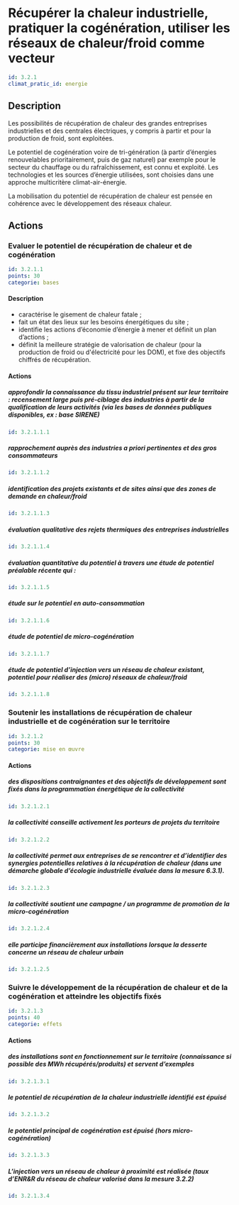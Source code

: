 # Récupérer la chaleur industrielle, pratiquer la cogénération, utiliser les réseaux de chaleur/froid comme vecteur
```yaml
id: 3.2.1
climat_pratic_id: energie
```
## Description
Les possibilités de récupération de chaleur des grandes entreprises industrielles et des centrales électriques, y compris à partir et pour la production de froid, sont exploitées.

Le potentiel de cogénération voire de tri-génération (à partir d’énergies renouvelables prioritairement, puis de gaz naturel) par exemple pour le secteur du chauffage ou du rafraîchissement, est connu et exploité. Les technologies et les sources d’énergie utilisées, sont choisies dans une approche multicritère climat-air-énergie.

La mobilisation du potentiel de récupération de chaleur est pensée en cohérence avec le développement des réseaux chaleur.


## Actions
### Evaluer le potentiel de récupération de chaleur et de cogénération
```yaml
id: 3.2.1.1
points: 30
categorie: bases
```
#### Description
* caractérise le gisement de chaleur fatale ;
* fait un état des lieux sur les besoins énergétiques du site ;
* identifie les actions d’économie d’énergie à mener et définit un plan d’actions ;
* définit la meilleure stratégie de valorisation de chaleur (pour la production de froid ou d'électricité pour les DOM), et fixe des objectifs chiffrés de récupération.

#### Actions
##### approfondir la connaissance du tissu industriel présent sur leur territoire : recensement large puis pré-ciblage des industries à partir de la qualification de leurs activités (via les bases de données publiques disponibles, ex : base SIRENE)
```yaml
id: 3.2.1.1.1
```

##### rapprochement auprès des industries a priori pertinentes et des gros consommateurs
```yaml
id: 3.2.1.1.2
```

##### identification des projets existants et de sites ainsi que des zones de demande en chaleur/froid
```yaml
id: 3.2.1.1.3
```

##### évaluation qualitative des rejets thermiques des entreprises industrielles
```yaml
id: 3.2.1.1.4
```

##### évaluation quantitative du potentiel à travers une étude de potentiel préalable récente qui :
```yaml
id: 3.2.1.1.5
```

##### étude sur le potentiel en auto-consommation
```yaml
id: 3.2.1.1.6
```

##### étude de potentiel de micro-cogénération
```yaml
id: 3.2.1.1.7
```

##### étude de potentiel d’injection vers un réseau de chaleur existant, potentiel pour réaliser des (micro) réseaux de chaleur/froid
```yaml
id: 3.2.1.1.8
```


### Soutenir les installations de récupération de chaleur industrielle et de cogénération sur le territoire
```yaml
id: 3.2.1.2
points: 30
categorie: mise en œuvre
```
#### Actions
##### des dispositions contraignantes et des objectifs de développement sont fixés dans la programmation énergétique de la collectivité
```yaml
id: 3.2.1.2.1
```

##### la collectivité conseille activement les porteurs de projets du territoire
```yaml
id: 3.2.1.2.2
```

##### la collectivité permet aux entreprises de se rencontrer et d’identifier des synergies potentielles relatives à la récupération de chaleur (dans une démarche globale d’écologie industrielle évaluée dans la mesure 6.3.1).
```yaml
id: 3.2.1.2.3
```

##### la collectivité soutient une campagne / un programme de promotion de la micro-cogénération
```yaml
id: 3.2.1.2.4
```

##### elle participe financièrement aux installations lorsque la desserte concerne un réseau de chaleur urbain
```yaml
id: 3.2.1.2.5
```


### Suivre le développement de la récupération de chaleur et de la cogénération et atteindre les objectifs fixés
```yaml
id: 3.2.1.3
points: 40
categorie: effets
```
#### Actions
##### des installations sont en fonctionnement sur le territoire (connaissance si possible des MWh récupérés/produits) et servent d’exemples
```yaml
id: 3.2.1.3.1
```

##### le potentiel de récupération de la chaleur industrielle identifié est épuisé
```yaml
id: 3.2.1.3.2
```

##### le potentiel principal de cogénération est épuisé (hors micro-cogénération)
```yaml
id: 3.2.1.3.3
```

##### L’injection vers un réseau de chaleur à proximité est réalisée (taux d’ENR&R du réseau de chaleur valorisé dans la mesure 3.2.2)
```yaml
id: 3.2.1.3.4
```


